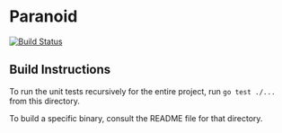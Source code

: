 Paranoid
========

[![Build Status](http://cpssd1-web.computing.dcu.ie/buildStatus/icon?job=Paranoid_P2P)](http://cpssd1-web.computing.dcu.ie/job/Paranoid_P2P/)

## Build Instructions ##

To run the unit tests recursively for the entire project, run `go test ./...` from this directory.

To build a specific binary, consult the README file for that directory.

